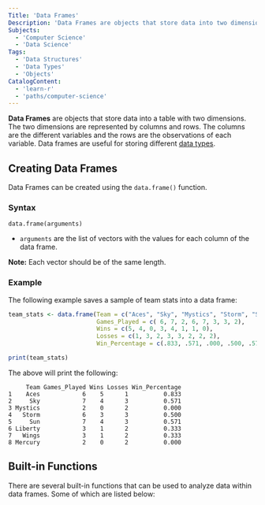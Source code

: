 ```yaml
---
Title: 'Data Frames'
Description: 'Data Frames are objects that store data into two dimensions.'
Subjects:
  - 'Computer Science'
  - 'Data Science'
Tags:
  - 'Data Structures'
  - 'Data Types'
  - 'Objects'
CatalogContent:
  - 'learn-r'
  - 'paths/computer-science'
---
```


**Data Frames** are objects that store data into a table with two dimensions. The two dimensions are represented by columns and rows. The columns are the different variables and the rows are the observations of each variable. Data frames are useful for storing different [data types](https://www.codecademy.com/resources/docs/r/data-types).

## Creating Data Frames

Data Frames can be created using the `data.frame()` function.

### Syntax

```pseudo
data.frame(arguments)
```

- `arguments` are the list of vectors with the values for each column of the data frame.

**Note:** Each vector should be of the same length.

### Example

The following example saves a sample of team stats into a data frame:

```r
team_stats <- data.frame(Team = c("Aces", "Sky", "Mystics", "Storm", "Sun", "Liberty", "Wings", "Mercury"),
                         Games_Played = c( 6, 7, 2, 6, 7, 3, 3, 2),
                         Wins = c(5, 4, 0, 3, 4, 1, 1, 0),
                         Losses = c(1, 3, 2, 3, 3, 2, 2, 2),
                         Win_Percentage = c(.833, .571, .000, .500, .571, .333, .333, .000))

print(team_stats)
```

The above will print the following:

```shell
     Team Games_Played Wins Losses Win_Percentage
1    Aces            6    5      1          0.833
2     Sky            7    4      3          0.571
3 Mystics            2    0      2          0.000
4   Storm            6    3      3          0.500
5     Sun            7    4      3          0.571
6 Liberty            3    1      2          0.333
7   Wings            3    1      2          0.333
8 Mercury            2    0      2          0.000
```

## Built-in Functions

There are several built-in functions that can be used to analyze data within data frames. Some of which are listed below:
